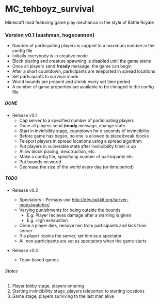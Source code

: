 MC_tehboyz_survival
===================

Minecraft mod featuring game play mechanics in the style of Battle Royale

### Version v0.1 (sashman, hugecannon)

* Number of participating players is capped to a maximum number in the config file
* Initially everybody is in creative mode
* Block placing and creature spawning is disabled until the game starts
* Once all players send **/ready** message, the game can begin
* After a short countdown, participants are teleported in spread locations
* Set participants to survival mode
* World bounds are present and shrink every set time period
* A number of game properties are available to be chnaged in the config file


##### DONE

* Release v0.1
	* Cap server to a specified number of participating players
	* Once all players send **/ready** message, change state
	* Start in invicibility stage, countdown for x seconds of invincibility
	* Before game has began, no one is allowed to place/break blocks
	* Teleport players in spread locations using a spread algorithm
	* Put players in vulnerable state after invincibility timer is up
	* Allow block placing, desctruction, etc.
	* Make a config file, specifying number of participants etc.
	* Put bounds on world
 	* Decrease the size of the world every day (or time period)

##### TODO
	
* Release v0.2
	* Spectators - Perhaps use http://dev.bukkit.org/server-mods/watcher/
	* Varying punishments for being outside the bounds
        * E.g. Player recieves damage after a warning is given
        * E.g. High exhaustion
	* Once a player dies, remove him from participants and kick from server
	* If a player rejoins the server, set him as a spectator
 	* All non-participants are set as spectators when the game starts

* Release v0.3
	* Team based games

###### States
1. Player lobby stage, players entering
2. Starting invinciblility stage, players teleported to starting locations
3. Game stage, players surviving to the last man alive

